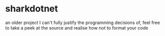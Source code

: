 # sharkdotnet
an older project I can't fully justify the programming decisions of, feel free to take a peek at the source and realise how not to format your code
